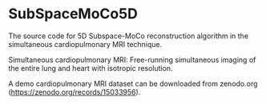 # SubSpaceMoCo5D
The source code for 5D Subspace-MoCo reconstruction algorithm in the simultaneous cardiopulmonary MRI technique.

Simultaneous cardiopulmonary MRI: Free-running simultaneous imaging of the entire lung and heart with isotropic resolution.

<!--Data acquisition and Motion estimation:-->
<!--![image](https://github.com/user-attachments/assets/8f42cfcb-b5b5-4406-b3c6-d9f148f79df0)-->

<!--5D motion resolving and Subspace-MoCo reconstruction:-->
<!--![image](https://github.com/user-attachments/assets/89aa09f4-fb4f-4623-bbe4-4b746cddd06c)-->

A demo cardiopulmonary MRI dataset can be downloaded from zenodo.org (https://zenodo.org/records/15033956).

<!--Motion-resolved cardiopulmonary images:-->
<!--![image](https://github.com/user-attachments/assets/b6d08148-b335-421f-8c39-4487af0c7e3e)-->

<!--MIP images of the lung:-->
<!--![image](https://github.com/user-attachments/assets/54b3b4f1-3b6b-4208-a8f4-8f994196a510)-->

<!--Cardiac cine images obtained by using multi-planar reconstruction:-->
<!--![image](https://github.com/user-attachments/assets/59a72b03-55b5-4d89-94ef-a491c0a3e9be)-->
